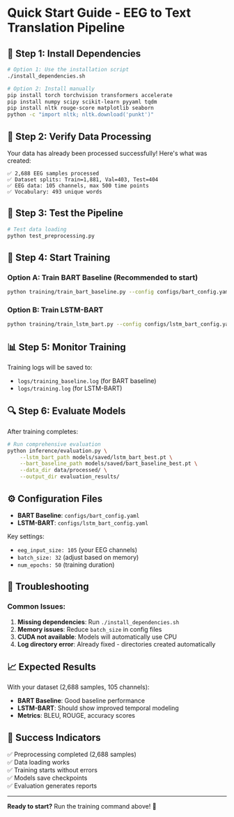 # Quick Start Guide - EEG to Text Translation Pipeline

## 🚀 **Step 1: Install Dependencies**

```bash
# Option 1: Use the installation script
./install_dependencies.sh

# Option 2: Install manually
pip install torch torchvision transformers accelerate
pip install numpy scipy scikit-learn pyyaml tqdm
pip install nltk rouge-score matplotlib seaborn
python -c "import nltk; nltk.download('punkt')"
```

## 🧠 **Step 2: Verify Data Processing**

Your data has already been processed successfully! Here's what was created:

```
✅ 2,688 EEG samples processed
✅ Dataset splits: Train=1,881, Val=403, Test=404
✅ EEG data: 105 channels, max 500 time points
✅ Vocabulary: 493 unique words
```

## 🧪 **Step 3: Test the Pipeline**

```bash
# Test data loading
python test_preprocessing.py
```

## 🎯 **Step 4: Start Training**

### **Option A: Train BART Baseline (Recommended to start)**
```bash
python training/train_bart_baseline.py --config configs/bart_config.yaml
```

### **Option B: Train LSTM-BART**
```bash
python training/train_lstm_bart.py --config configs/lstm_bart_config.yaml
```

## 📊 **Step 5: Monitor Training**

Training logs will be saved to:
- `logs/training_baseline.log` (for BART baseline)
- `logs/training.log` (for LSTM-BART)

## 🔍 **Step 6: Evaluate Models**

After training completes:
```bash
# Run comprehensive evaluation
python inference/evaluation.py \
    --lstm_bart_path models/saved/lstm_bart_best.pt \
    --bart_baseline_path models/saved/bart_baseline_best.pt \
    --data_dir data/processed/ \
    --output_dir evaluation_results/
```

## ⚙️ **Configuration Files**

- **BART Baseline**: `configs/bart_config.yaml`
- **LSTM-BART**: `configs/lstm_bart_config.yaml`

Key settings:
- `eeg_input_size: 105` (your EEG channels)
- `batch_size: 32` (adjust based on memory)
- `num_epochs: 50` (training duration)

## 🐛 **Troubleshooting**

### **Common Issues:**

1. **Missing dependencies**: Run `./install_dependencies.sh`
2. **Memory issues**: Reduce `batch_size` in config files
3. **CUDA not available**: Models will automatically use CPU
4. **Log directory error**: Already fixed - directories created automatically

## 📈 **Expected Results**

With your dataset (2,688 samples, 105 channels):
- **BART Baseline**: Good baseline performance
- **LSTM-BART**: Should show improved temporal modeling
- **Metrics**: BLEU, ROUGE, accuracy scores

## 🎉 **Success Indicators**

✅ Preprocessing completed (2,688 samples)  
✅ Data loading works  
✅ Training starts without errors  
✅ Models save checkpoints  
✅ Evaluation generates reports  

---

**Ready to start?** Run the training command above! 🚀

